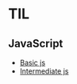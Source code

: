 # TIL

## JavaScript
* [Basic js](https://github.com/zhemdbs/TIL/blob/main/JS/js-beginner.md)
* [Intermediate js](https://github.com/zhemdbs/TIL/blob/main/JS/js-intermediate.md)
